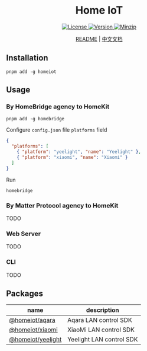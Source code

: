 <h1 align="center">Home IoT</h1>

<p align="center">
  <a href="https://github.com/qq15725/homeiot/blob/master/LICENSE" class="mr-3">
    <img src="https://img.shields.io/npm/l/homeiot.svg" alt="License">
  </a>
  <a href="https://www.npmjs.com/package/homeiot">
    <img src="https://img.shields.io/npm/v/homeiot.svg" alt="Version">
  </a>
  <a href="https://cdn.jsdelivr.net/npm/homeiot/dist/index.js">
    <img src="https://img.shields.io/bundlephobia/minzip/homeiot" alt="Minzip">
  </a>
</p>

<p align="center"><a href="README.md">README</a> | <a href="README_zh.md">中文文档</a></p>

## Installation

```shell
pnpm add -g homeiot
```

## Usage

### By HomeBridge agency to HomeKit

```shell
pnpm add -g homebridge
```

Configure `config.json` file `platforms` field

```json
{
  "platforms": [
    { "platform": "yeelight", "name": "Yeelight" },
    { "platform": "xiaomi", "name": "Xiaomi" }
  ]
}
```

Run

```shell
homebridge
```

### By Matter Protocol agency to HomeKit

TODO

### Web Server

TODO

### CLI

TODO

## Packages

| name                | description              |
|---------------------|--------------------------|
| [@homeiot/aqara]    | Aqara LAN control SDK    |
| [@homeiot/xiaomi]   | XiaoMi LAN control SDK   |
| [@homeiot/yeelight] | Yeelight LAN control SDK |

[@homeiot/aqara]: https://github.com/qq15725/homeiot/blob/master/packages/aqara
[@homeiot/xiaomi]: https://github.com/qq15725/homeiot/blob/master/packages/xiaomi
[@homeiot/yeelight]: https://github.com/qq15725/homeiot/blob/master/packages/yeelight

